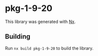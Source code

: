 # pkg-1-9-20

This library was generated with [Nx](https://nx.dev).

## Building

Run `nx build pkg-1-9-20` to build the library.
